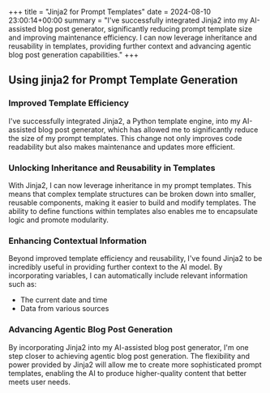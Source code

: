 +++
title = "Jinja2 for Prompt Templates"
date = 2024-08-10 23:00:14+00:00
summary = "I've successfully integrated Jinja2 into my AI-assisted blog post generator, significantly reducing prompt template size and improving maintenance efficiency. I can now leverage inheritance and reusability in templates, providing further context and advancing agentic blog post generation capabilities."
+++
## Using jinja2 for Prompt Template Generation
### Improved Template Efficiency

I've successfully integrated Jinja2, a Python template engine, into my AI-assisted blog post generator, which has allowed me to significantly reduce the size of my prompt templates. This change not only improves code readability but also makes maintenance and updates more efficient.

### Unlocking Inheritance and Reusability in Templates

With Jinja2, I can now leverage inheritance in my prompt templates. This means that complex template structures can be broken down into smaller, reusable components, making it easier to build and modify templates. The ability to define functions within templates also enables me to encapsulate logic and promote modularity.

### Enhancing Contextual Information

Beyond improved template efficiency and reusability, I've found Jinja2 to be incredibly useful in providing further context to the AI model. By incorporating variables, I can automatically include relevant information such as:

*   The current date and time
*   Data from various sources

### Advancing Agentic Blog Post Generation

By incorporating Jinja2 into my AI-assisted blog post generator, I'm one step closer to achieving agentic blog post generation. The flexibility and power provided by Jinja2 will allow me to create more sophisticated prompt templates, enabling the AI to produce higher-quality content that better meets user needs.
